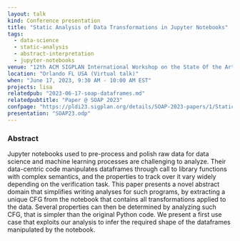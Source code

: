 ```yaml
---
layout: talk
kind: Conference presentation
title: "Static Analysis of Data Transformations in Jupyter Notebooks"
tags:
  - data-science
  - static-analysis
  - abstract-interpretation
  - jupyter-notebooks
venue: "12th ACM SIGPLAN International Workshop on the State Of the Art in Program Analysis (SOAP 2023)"
location: "Orlando FL USA (Virtual talk)"
when: "June 17, 2023, 9:30 AM - 10:00 AM EST"
projects: lisa
relatedpub: "2023-06-17-soap-dataframes.md"
relatedpubtitle: "Paper @ SOAP 2023"
confpage: "https://pldi23.sigplan.org/details/SOAP-2023-papers/1/Static-Analysis-of-Data-Transformations-in-Jupyter-Notebooks"
presentation: "SOAP23.odp"
---
```


### Abstract

Jupyter notebooks used to pre-process and polish raw data for data science and machine learning processes are challenging to analyze. Their data-centric code manipulates dataframes through call to library functions with complex semantics, and the properties to track over it vary widely depending on the verification task. This paper presents a novel abstract domain that simplifies writing analyses for such programs, by extracting a unique CFG from the notebook that contains all transformations applied to the data. Several properties can then be determined by analyzing such CFG, that is simpler than the original Python code. We present a first use case that exploits our analysis to infer the required shape of the dataframes manipulated by the notebook.
